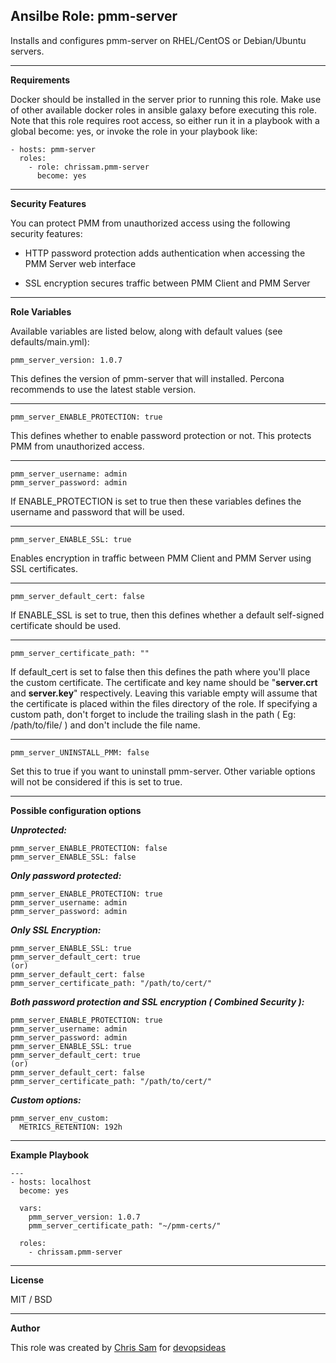 **Ansilbe Role: pmm-server**
---------------------
Installs and configures pmm-server on RHEL/CentOS or Debian/Ubuntu servers.

----------


**Requirements**


Docker should be installed in the server prior to running this role. Make use of other available docker roles in ansible galaxy before executing this role. Note that this role requires root access, so either run it in a playbook with a global become: yes, or invoke the role in your playbook like:

 

    - hosts: pmm-server
      roles:
        - role: chrissam.pmm-server
          become: yes

----------
**Security Features**

You can protect PMM from unauthorized access using the following security features:

    

 - HTTP password protection adds authentication when accessing the PMM Server web interface

 - SSL encryption secures traffic between PMM Client and PMM Server


----------


**Role Variables**

Available variables are listed below, along with default values (see defaults/main.yml):

    pmm_server_version: 1.0.7

This defines the version of pmm-server that will installed. Percona recommends to use the latest stable version. 


----------


    pmm_server_ENABLE_PROTECTION: true
This defines whether to enable password protection or not. This protects PMM from unauthorized access.


----------


    pmm_server_username: admin
    pmm_server_password: admin
If ENABLE_PROTECTION is set to true then these variables defines the username and password that will be used.


----------

    pmm_server_ENABLE_SSL: true
Enables encryption in  traffic between PMM Client and PMM Server using SSL certificates.


----------

    pmm_server_default_cert: false
If ENABLE_SSL is set to true, then this defines whether a default self-signed certificate should be used.


----------

    pmm_server_certificate_path: ""

If default_cert is set to false then this defines the path where you'll place the custom certificate. The certificate and key name should be "**server.crt** and **server.key**" respectively. Leaving this variable empty will assume that the certificate is placed within the files directory of the role. If specifying a custom path, don't forget to include the trailing slash in the path ( Eg: /path/to/file/ ) and don't include the file name.


----------

    pmm_server_UNINSTALL_PMM: false
Set this to true if you want to uninstall pmm-server. Other variable options will not be considered if this is set to true.

----------
**Possible configuration options**

***Unprotected:*** 

    pmm_server_ENABLE_PROTECTION: false
    pmm_server_ENABLE_SSL: false

***Only password protected:***

    pmm_server_ENABLE_PROTECTION: true
    pmm_server_username: admin
    pmm_server_password: admin

***Only SSL Encryption:***

    pmm_server_ENABLE_SSL: true
    pmm_server_default_cert: true
    (or)
    pmm_server_default_cert: false
    pmm_server_certificate_path: "/path/to/cert/"

***Both password protection and SSL encryption ( Combined Security ):***

    pmm_server_ENABLE_PROTECTION: true
    pmm_server_username: admin
    pmm_server_password: admin
    pmm_server_ENABLE_SSL: true
    pmm_server_default_cert: true
    (or)
    pmm_server_default_cert: false
    pmm_server_certificate_path: "/path/to/cert/"

***Custom options:***

    pmm_server_env_custom:
      METRICS_RETENTION: 192h

----------
**Example Playbook**

    ---
    - hosts: localhost
      become: yes
    
      vars:
        pmm_server_version: 1.0.7
        pmm_server_certificate_path: "~/pmm-certs/"
      
      roles:
        - chrissam.pmm-server

----------


**License**

MIT / BSD


----------
**Author**

This role was created by [Chris Sam](https://linkedin.com/in/chris-sam) for [devopsideas](http://devopsideas.com)



